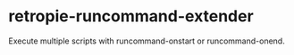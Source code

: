 # retropie-runcommand-extender
Execute multiple scripts with runcommand-onstart or runcommand-onend.

